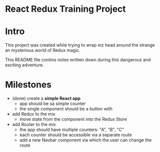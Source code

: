 # React Redux Training Project

# Intro
This project was created while trying to wrap mz head around the strange an mysterious world of Redux magic.

This README file contins notes written down during this dangerous and exciting adventure.

# Milestones

* (done) create a **simple React app**
	* app should be sa simple counter
	* the single component should be a button with
* add Redux to the mix
	* move state from the component into the Redux Store
* add Router to the mix
	* the app should have multiple counters: "A", "B", "C"
	* each counter should be accessible via a separate route
	* add a new Navbar component via which the user can change the route
